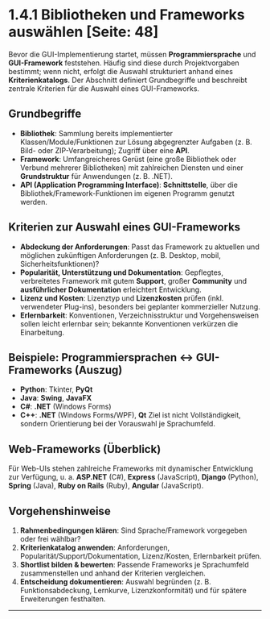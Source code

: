# 1.4.1 Bibliotheken und Frameworks auswählen [Seite: 48]

Bevor die GUI-Implementierung startet, müssen **Programmiersprache** und **GUI-Framework** feststehen. Häufig sind diese durch Projektvorgaben bestimmt; wenn nicht, erfolgt die Auswahl strukturiert anhand eines **Kriterienkatalogs**. Der Abschnitt definiert Grundbegriffe und beschreibt zentrale Kriterien für die Auswahl eines GUI-Frameworks.

## Grundbegriffe

* **Bibliothek**: Sammlung bereits implementierter Klassen/Module/Funktionen zur Lösung abgegrenzter Aufgaben (z. B. Bild- oder ZIP-Verarbeitung); Zugriff über eine **API**.
* **Framework**: Umfangreicheres Gerüst (eine große Bibliothek oder Verbund mehrerer Bibliotheken) mit zahlreichen Diensten und einer **Grundstruktur** für Anwendungen (z. B. .NET).
* **API (Application Programming Interface)**: **Schnittstelle**, über die Bibliothek/Framework-Funktionen im eigenen Programm genutzt werden. 

## Kriterien zur Auswahl eines GUI-Frameworks

* **Abdeckung der Anforderungen**: Passt das Framework zu aktuellen und möglichen zukünftigen Anforderungen (z. B. Desktop, mobil, Sicherheitsfunktionen)?
* **Popularität, Unterstützung und Dokumentation**: Gepflegtes, verbreitetes Framework mit gutem **Support**, großer **Community** und **ausführlicher Dokumentation** erleichtert Entwicklung.
* **Lizenz und Kosten**: Lizenztyp und **Lizenzkosten** prüfen (inkl. verwendeter Plug-ins), besonders bei geplanter kommerzieller Nutzung.
* **Erlernbarkeit**: Konventionen, Verzeichnisstruktur und Vorgehensweisen sollen leicht erlernbar sein; bekannte Konventionen verkürzen die Einarbeitung.

## Beispiele: Programmiersprachen ↔ GUI-Frameworks (Auszug)

* **Python**: Tkinter, **PyQt**
* **Java**: **Swing**, **JavaFX**
* **C#**: **.NET** (Windows Forms)
* **C++**: **.NET** (Windows Forms/WPF), **Qt**
  Ziel ist nicht Vollständigkeit, sondern Orientierung bei der Vorauswahl je Sprachumfeld. 

## Web-Frameworks (Überblick)

Für Web-UIs stehen zahlreiche Frameworks mit dynamischer Entwicklung zur Verfügung, u. a. **ASP.NET** (C#), **Express** (JavaScript), **Django** (Python), **Spring** (Java), **Ruby on Rails** (Ruby), **Angular** (JavaScript). 

## Vorgehenshinweise

1. **Rahmenbedingungen klären**: Sind Sprache/Framework vorgegeben oder frei wählbar?
2. **Kriterienkatalog anwenden**: Anforderungen, Popularität/Support/Dokumentation, Lizenz/Kosten, Erlernbarkeit prüfen.
3. **Shortlist bilden & bewerten**: Passende Frameworks je Sprachumfeld zusammenstellen und anhand der Kriterien vergleichen.
4. **Entscheidung dokumentieren**: Auswahl begründen (z. B. Funktionsabdeckung, Lernkurve, Lizenzkonformität) und für spätere Erweiterungen festhalten.

---
